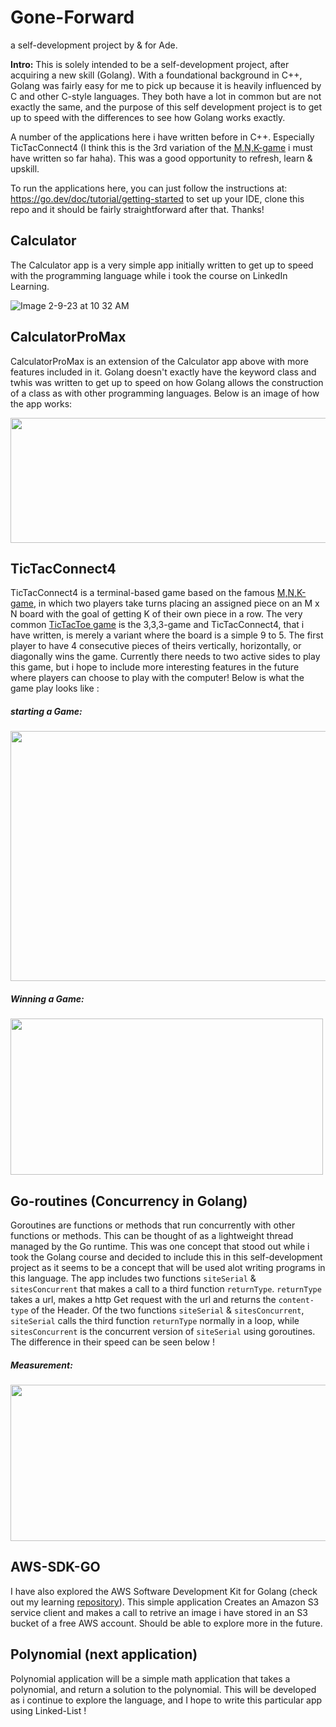 # Gone-Forward
a self-development project by & for Ade.

**Intro:** This is solely intended to be a self-development project, after acquiring a new skill (Golang). With a foundational background in C++, Golang was fairly easy for me to pick up because it is heavily influenced by C and other C-style languages. They both have a lot in common but are not exactly the same, and the purpose of this self development project is to get up to speed with the differences to see how Golang works exactly. 

A number of the applications here i have written before in C++. Especially TicTacConnect4 (I think this is the 3rd variation of the [M,N,K-game](https://en.wikipedia.org/wiki/M,n,k-game) i must have written so far haha). This was a good opportunity to refresh, learn & upskill.

To run the applications here, you can just follow the instructions at: https://go.dev/doc/tutorial/getting-started to set up your IDE, clone this repo and it should be fairly straightforward after that. Thanks!

## Calculator
The Calculator app is a very simple app initially written to get up to speed with the programming language while i took the course on LinkedIn Learning.

![Image 2-9-23 at 10 32 AM](https://user-images.githubusercontent.com/39970726/217878034-1dba473b-1b48-468c-80ca-2f41871b25ab.jpg)

## CalculatorProMax
CalculatorProMax is an extension of the Calculator app above with more features included in it. Golang doesn't exactly have the keyword class and twhis was written to get up to speed on how Golang allows the construction of a class as with other programming languages. Below is an image of how the app works:

<img src="https://user-images.githubusercontent.com/39970726/217878707-6e221eb1-b761-4f11-9b44-f45c26796d85.jpg" width="800" height="200">


## TicTacConnect4
TicTacConnect4 is a terminal-based game based on the famous [M,N,K-game](https://en.wikipedia.org/wiki/M,n,k-game), in which two players take turns placing an assigned piece on an M x N board with the goal of getting K of their own piece in a row. The very common [TicTacToe game](https://en.wikipedia.org/wiki/Tic-tac-toe) is the 3,3,3-game and TicTacConnect4, that i have written, is merely a variant where the board is a simple 9 to 5. The first player to have 4 consecutive pieces of theirs vertically, horizontally, or diagonally wins the game. Currently there needs to two active sides to play this game, but i hope to include more interesting features in the future where players can choose to play with the computer! Below is what the game play looks like :

##### starting a Game:
<img src="https://user-images.githubusercontent.com/39970726/217633331-8d109054-baff-4f23-9e39-f60a4d652bd4.jpg" width="700" height="400">

##### Winning a Game:
<img src="https://user-images.githubusercontent.com/39970726/217635227-725ee2a0-ef91-4f0b-89f8-773bcae58bef.jpg" width="500" height="250">

## Go-routines (Concurrency in Golang)
Goroutines are functions or methods that run concurrently with other functions or methods. This can be thought of as a lightweight thread managed by the Go runtime. This was one concept that stood out while i took the Golang course and decided to include this in this self-development project as it seems to be a concept that will be used alot writing programs in this language. The app includes two functions `siteSerial` & `sitesConcurrent` that makes a call to a third function `returnType`. `returnType` takes a url, makes a http Get request with the url and returns the `content-type` of the Header. Of the two functions `siteSerial` & `sitesConcurrent`, `siteSerial` calls the third function `returnType` normally in a loop, while `sitesConcurrent` is the concurrent version of `siteSerial` using goroutines. The difference in their speed can be seen below !

##### Measurement:
<img src="https://user-images.githubusercontent.com/39970726/217636767-3c5264a3-6d1a-4149-907d-63314146b863.jpg" width="800" height="250">

## AWS-SDK-GO
I have also explored the AWS Software Development Kit for Golang (check out my learning [repository](https://github.com/Ademiluyi/ade-learning-go/tree/main/s3-go-aws)). This simple application Creates an Amazon S3 service client and makes a call to retrive an image i have stored in an S3 bucket of a free AWS account. Should be able to explore more in the future.

## Polynomial (next application)
Polynomial application will be a simple math application that takes a polynomial, and return a solution to the polynomial. This will be developed as i continue to explore the language, and I hope to write this particular app using Linked-List !
